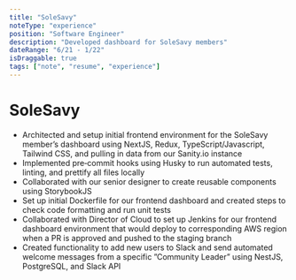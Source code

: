 ```yaml
---
title: "SoleSavy"
noteType: "experience"
position: "Software Engineer"
description: "Developed dashboard for SoleSavy members"
dateRange: "6/21 - 1/22"
isDraggable: true
tags: ["note", "resume", "experience"]
---
```


# SoleSavy

- Architected and setup initial frontend environment for the SoleSavy member’s dashboard using NextJS, Redux, TypeScript/Javascript, Tailwind
  CSS, and pulling in data from our Sanity.io instance
- Implemented pre‑commit hooks using Husky to run automated tests, linting, and prettify all files locally
- Collaborated with our senior designer to create reusable components using StorybookJS
- Set up initial Dockerfile for our frontend dashboard and created steps to check code formatting and run unit tests
- Collaborated with Director of Cloud to set up Jenkins for our frontend dashboard environment that would deploy to corresponding AWS region
  when a PR is approved and pushed to the staging branch
- Created functionality to add new users to Slack and send automated welcome messages from a specific ”Community Leader” using NestJS,
  PostgreSQL, and Slack API
